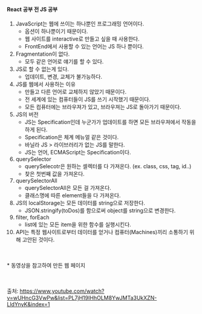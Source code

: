 #### React 공부 전 JS 공부
1. JavaScript는 웹에 쓰이는 하나뿐인 프로그래밍 언어이다.
   * 옵션이 하나뿐이기 때문이다.
   * 웹 사이트를 interactive로 만들고 싶을 때 사용한다.
   * FrontEnd에서 사용할 수 있는 언어는 JS 하나 뿐이다.
2. Fragmentation이 없다.
   * 모두 같은 언어로 얘기를 할 수 있다.
3. JS로 할 수 없는게 있다.
   * 업데이트, 변경, 교체가 불가능하다.
4. JS를 웹에서 사용하는 이유
   * 만들고 다른 언어로 교체하지 않았기 때문이다.
   * 전 세계에 있는 컴퓨터들이 JS를 쓰기 시작했기 때문이다.
   * 모든 컴퓨터에는 브라우져가 있고, 브라우져는 JS로 돌아가기 때문이다.
5. JS의 버전
   * JS는 Specification인데 누군가가 업데이트를 하면 모든 브라우져에서 작동을 하게 된다.
   * Specification은 체계 메뉴얼 같은 것이다.
   * 바닐라 JS > 라이브러리가 없는 JS를 말한다.
   * JS는 언어, ECMAScript는 Specification이다.
6. querySelector
   * querySelecotr은 원하는 셀렉터를 다 가져온다. (ex. class, css, tag, id..)
   * 찾은 첫번째 값을 가져온다.
7. querySelectorAll
   * querySelectorAll은 모든 걸 가져온다.
   * 클래스명에 따른 element들을 다 가져온다.
8. JS의 localStorage는 모든 데이터를 string으로 저장한다.
   * JSON.stringify(toDos)를 함으로써 object를 string으로 변경한다.
9. filter, forEach
    * list에 있는 모든 item을 위한 함수를 실행시킨다.
10. API는 특정 웹사이트로부터 데이터를 얻거나 컴퓨터(Machines)끼리 소통하기 위해 고안된 것이다.
<br>
<br>
* 동영상을 참고하여 만든 웹 페이지


<br><br>
출처: https://www.youtube.com/watch?v=wUHncG3VwPw&list=PL7jH19IHhOLM8YwJMTa3UkXZN-LldYnyK&index=1